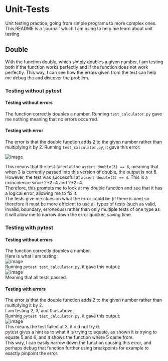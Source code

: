 # Unit-Tests
Unit testing practice, going from simple programs to more complex ones.  
This README is a 'journal' which I am using to help me learn about unit testing.
## Double
With the function double, which simply doubles a given number, I am testing both if the function works perfectly and if the function does not work perfectly.
This way, I can see how the errors given from the test can help me debug the and discover the problem.
### Testing without pytest
#### Testing without errors
The function correctly doubles a number. 
Running `test_calculator.py` gave me nothing meaning that no errors occurred.
#### Testing with error
The error is that the double function adds 2 to the given number rather than multiplying it by 2.
Running `test_calculator.py`, it gave this error:

![image](https://github.com/user-attachments/assets/b6f36d54-e2e8-4c97-9681-dd0aa415c1c5)

This means that the test failed at the `assert double(3) == 6`, meaning that when 3 is currently passed into this version of double, the output is not 6.  
However, the test was successful at `assert double(2) == 4`. This is a coincidence since 2*2=4 and 2+2=4.  
Therefore, this prompts me to look at my double function and see that it has a logical error, allowing me to fix it.  
The tests give me clues on what the error could be (if there is one) so therefore it must be more efficient to use all types of tests (such as valid, invalid, boundary, erroneous) rather than only multiple tests of one type as it will allow me to narrow down the error quicker, saving time.

### Testing with pytest
#### Testing without errors
The function correctly doubles a number.  
Here is what I am testing:  
![image](https://github.com/user-attachments/assets/86f6b9a1-dcee-4c38-9141-97d513fb5b8c)  
Running `pytest test_calculator.py`, it gave this output:  
![image](https://github.com/user-attachments/assets/bd6c1e0a-b821-4705-88fe-ab3c88ac5980)  
Meaning that all tests passed. 

#### Testing with errors
The error is that the double function adds 2 to the given number rather than multiplying it by 2.  
I am testing 2, 3, and 0 as above.  
Running `pytest test_calculator.py`, it gave this output:  
![image](https://github.com/user-attachments/assets/0d68cc31-fc90-4979-93a8-b27ab5d86490)  
This means the test failed at 3, it did not try 0.  
pytest gives a hint as to what it is trying to equate, as shown it is trying to equate 5 and 6, and it shows the function where 5 came from.  
This way, I can easily narrow down the function causing this error, and perhaps debug that function further using breakpoints for example to exactly pinpoint the error. 
